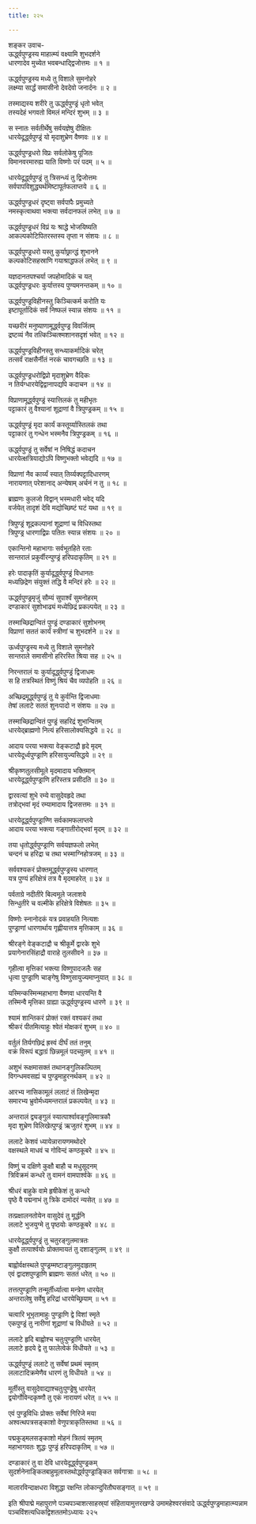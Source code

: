 ```yaml
---
title: २२५

---
```

शङ्कर उवाच-  
ऊर्द्ध्वपुण्ड्रस्य माहात्म्यं वक्ष्यामि शुभदर्शने  
धारणादेव मुच्येत भवबन्धाद्द्विजोत्तमः ॥ १ ॥


ऊर्द्ध्वपुण्ड्रस्य मध्ये तु विशाले सुमनोहरे  
लक्ष्म्या सार्द्धं समासीनो देवदेवो जनार्दनः ॥ २ ॥


तस्माद्यस्य शरीरे तु ऊर्द्ध्वपुण्ड्रं धृतो भवेत्  
तस्यदेहं भगवतो विमलं मन्दिरं शुभम् ॥ ३ ॥


स स्नातः सर्वतीर्थेषु सर्वयज्ञेषु दीक्षितः  
धारयेदूर्द्ध्वपुण्ड्रं यो मृदाशुभ्रेण वैष्णवः ॥ ४ ॥


ऊर्द्ध्वपुण्ड्रधरो विप्रः सर्वलोकेषु पूजितः  
विमानवरमारुह्य याति विष्णोः परं पदम् ॥ ५ ॥


धारयेदूर्द्ध्वपुण्ड्रं तु त्रिसन्ध्यं तु द्विजोत्तमः  
सर्वपापविशुद्ध्यर्थमिष्टापूर्तफलाप्तये ॥ ६ ॥


ऊर्द्ध्वपुण्ड्रधरं दृष्ट्वा सर्वपापैः प्रमुच्यते  
नमस्कृत्वाथवा भक्त्या सर्वदानफलं लभेत् ॥ ७ ॥


ऊर्द्ध्वपुण्ड्रधरं विप्रं यः श्राद्धे भोजयिष्यति  
आकल्पकोटिपितरस्तस्य तृप्ता न संशयः ॥ ८ ॥


ऊर्द्ध्वपुण्ड्रधरो यस्तु कुर्याछ्रान्द्धं शुभानने  
कल्पकोटिसहस्राणि गयाश्राद्धफलं लभेत् ॥ ९ ॥


यज्ञदानतपश्चर्या जपहोमादिकं च यत्  
ऊर्द्ध्वपुण्ड्रधरः कुर्यात्तस्य पुण्यमनन्तकम् ॥ १० ॥


ऊर्द्ध्वपुण्ड्रविहीनस्तु किञ्चित्कर्म करोति यः  
इष्टापूर्तादिकं सर्वं निष्फलं स्यान्न संशयः ॥ ११ ॥


यच्छरीरं मनुष्याणामूर्द्ध्वपुण्ड्र विवर्जितम्  
द्रष्टव्यं नैव तत्किञ्चित्श्मशानसदृशं भवेत् ॥ १२ ॥


ऊर्द्ध्वपुण्ड्रविहीनस्तु सन्ध्याकर्मादिकं चरेत्  
तत्सर्वं राक्षसैर्नीतं नरकं चावगच्छति ॥ १३ ॥


ऊर्द्ध्वपुण्ड्रधरोद्विप्रो मृदाशुभ्रेण वैदिकः  
न तिर्यग्धारयेद्विद्वानापद्यपि कदाचन ॥ १४ ॥


विप्राणामूर्द्ध्वपुण्ड्रं स्यात्तिलकं तु महीभृतः  
पट्टाकारं तु वैश्यानां शूद्राणां वै त्रिपुण्ड्रकम् ॥ १५ ॥


ऊर्द्ध्वपुण्ड्रं मृदा कार्यं कस्तूर्य्यास्तिलकं तथा  
पट्टाकारं तु गन्धेन भस्मनैव त्रिपुण्ड्रकम् ॥ १६ ॥


ऊर्द्ध्वपुण्ड्रं तु सर्वेषां न निषिद्धं कदाचन  
धारयेत्क्षत्रियाद्योऽपि विष्णुभक्तो भवेद्यदि ॥ १७ ॥


विप्राणां नैव कार्य्यं स्यात् तिर्य्यक्पट्टादिधारणम्  
नारायणात् परेशानाद् अन्येषाम् अर्चनं न तु ॥ १८ ॥


ब्राह्मणः कुलजो विद्वान् भस्मधारी भवेद् यदि  
वर्जयेत् तादृशं देवि मद्योच्छिष्टं घटं यथा ॥ १९ ॥


त्रिपुण्ड्रं शूद्रकल्पानां शूद्राणां च विधिस्तथा  
त्रिपुण्ड्र धारणाद्विप्रः पतितः स्यान्न संशयः ॥ २० ॥


एकान्तिनो महाभागाः सर्वभूतहिते रताः  
सान्तरालं प्रकुर्वीरन्पुण्ड्रं हरिपदाकृतिम् ॥ २१ ॥


हरेः पादाकृतिं कुर्यादूर्द्ध्वपुण्ड्रं विधानतः  
मध्यछिद्रेण संयुक्तं तद्धि वै मन्दिरं हरेः ॥ २२ ॥


ऊर्द्ध्वपुण्ड्रमृजुं सौम्यं सुपार्श्वं सुमनोहरम्  
दण्डाकारं सुशोभाढ्यं मध्येछिद्रं प्रकल्पयेत् ॥ २३ ॥


तस्माच्छिद्रान्वितं पुण्ड्रं दण्डाकारं सुशोभनम्  
विप्राणां सततं कार्यं स्त्रीणां च शुभदर्शने ॥ २४ ॥


ऊर्ध्वपुण्ड्रस्य मध्ये तु विशाले सुमनोहरे  
सान्तराले समासीनो हरिरस्ति श्रिया सह ॥ २५ ॥


निरन्तरालं यः कुर्यादूर्द्ध्वपुण्ड्रं द्विजाधमः  
स हि तत्रस्थितं विष्णुं श्रियं चैव व्यपोहति ॥ २६ ॥


अच्छिद्रमूर्द्ध्वपुण्ड्रं तु ये कुर्वन्ति द्विजाधमाः  
तेषां ललाटे सततं शुनःपादो न संशयः ॥ २७ ॥


तस्माच्छिद्रान्वितं पुण्ड्रं सहरिद्रं शुभान्वितम्  
धारयेद्ब्राह्मणो नित्यं हरिसालोक्यसिद्धये ॥ २८ ॥


आदाय परया भक्त्या वेङ्कटाद्रौ हृदे मृदम्  
धारयेदूर्ध्वपुण्ड्राणि हरिसायुज्यसिद्धये ॥ २९ ॥


श्रीकृष्णतुलसीमूले मृदमादाय भक्तिमान्  
धारयेदूर्द्ध्वपुण्ड्राणि हरिस्तत्र प्रसीदति ॥ ३० ॥


द्वारवत्यां शुभे रम्ये वासुदेवहृदे तथा  
तत्रोद्भवां मृदं रम्यामादाय द्विजसत्तमः ॥ ३१ ॥


धारयेदूर्द्ध्वपुण्ड्राण्णि सर्वकामफलाप्तये  
आदाय परया भक्त्या गङ्गातीरोद्भवां मृदम् ॥ ३२ ॥


तया धृतोर्द्ध्वपुण्ड्राणि सर्वयज्ञफलो लभेत्  
चन्दनं च हरिद्रा च तथा भस्माग्निहोत्रजम् ॥ ३३ ॥


सर्ववश्यकरं प्रोक्तमूर्द्ध्वपुण्ड्रस्य धारणात्  
यत्र पुण्यं हरिक्षेत्रं तत्र वै मृदमाहरेत् ॥ ३४ ॥


पर्वताग्रे नदीतीरे बिल्वमूले जलाशये  
सिन्धुतीरे च वल्मीके हरिक्षेत्रे विशेषतः ॥ ३५ ॥


विष्णोः स्नानोदकं यत्र प्रवाहयति नित्यशः  
पुण्ड्राणां धारणार्थाय गृह्णीयात्तत्र मृत्तिकाम् ॥ ३६ ॥


श्रीरङ्गे वेङ्कटाद्रौ च श्रीकूर्मे द्वारके शुभे  
प्रयागेनारसिंहाद्रौ वाराहे तुलसीवने ॥ ३७ ॥


गृहीत्वा मृत्तिकां भक्त्या विष्णुपादजलैः सह  
धृत्वा पुण्ड्राणि चाङ्गेषु विष्णुसायुज्यमाप्नुयात् ॥ ३८ ॥


यस्मिन्कस्मिन्महाभागा वैष्णवा धारयन्ति वै  
तस्मिन्वै मृत्तिका ग्राह्या ऊर्द्ध्वपुण्ड्रस्य धारणे ॥ ३९ ॥


श्यामं शान्तिकरं प्रोक्तं रक्तं वश्यकरं तथा  
श्रीकरं पीतमित्याहुः श्वेतं मोक्षकरं शुभम् ॥ ४० ॥


वर्तुलं तिर्यगछिद्रं ह्रस्वं दीर्घं ततं तनुम्  
वक्रं विरूपं बद्धाग्रं छिन्नमूलं पदच्युतम् ॥ ४१ ॥


अशुभं रूक्षमासक्तं तथानङ्गुलिकल्पितम्  
विगन्धमवसह्यं च पुण्ड्रमाहुरनर्थकम् ॥ ४२ ॥


आरभ्य नासिकामूलं ललाटं तं लिखेन्मृदा  
समारभ्य भ्रुवोर्मध्यमन्तरालं प्रकल्पयेत् ॥ ४३ ॥


अन्तरालं द्व्यङ्गुलं स्यात्पार्श्वावङ्गुलिमात्रकौ  
मृदा शुभ्रेण विलिखेत्पुण्ड्रं ऋजुतरं शुभम् ॥ ४४ ॥


ललाटे केशवं ध्यायेन्नारायणमथोदरे  
वक्षस्थले माधवं च गोविन्दं कण्ठकूबरे ॥ ४५ ॥


विष्णुं च दक्षिणे कुक्षौ बाहौ च मधुसूदनम्  
त्रिविक्रमं कन्धरे तु वामनं वामपार्श्वके ॥ ४६ ॥


श्रीधरं बाहुके वामे हृषीकेशं तु कन्धरे  
पृष्ठे वै पद्मनाभं तु त्रिके दामोदरं न्यसेत् ॥ ४७ ॥


तत्प्रक्षालनतोयेन वासुदेवं तु मूर्द्धनि  
ललाटे भुजयुग्मे तु पृष्ठयोः कण्ठकूबरे ॥ ४८ ॥


धारयेदूर्द्ध्वपुण्ड्रं तु चतुरङ्गुलमात्रतः  
कुक्षौ तत्पार्श्वयोः प्रोक्तमायतं तु दशाङ्गुलम् ॥ ४९ ॥


बाह्वोर्वक्षस्थले पुण्ड्रम्मष्टाङ्गुलमुदाहृतम्  
एवं द्वादशपुण्ड्राणि ब्राह्मणः सततं धरेत् ॥ ५० ॥


तत्तत्पुण्ड्राणि तन्मूर्तीर्ध्यात्वा मन्त्रेण धारयेत्  
अन्तरालेषु सर्वेषु हरिद्रां धारयेच्छ्रियाम् ॥ ५१ ॥


चत्वारि भूभृतामाहुः पुण्ड्राणि द्वे विशां स्मृते  
एकपुण्ड्रं तु नारीणां शूद्राणां च विधीयते ॥ ५२ ॥


ललाटे हृदि बाह्वोश्च चतुःपुण्ड्राणि धारयेत्  
ललाटे हृदये द्वे तु फालेत्वेकं विधीयते ॥ ५३ ॥


ऊर्द्ध्वपुण्ड्रं ललाटे तु सर्वेषां प्रथमं स्मृतम्  
ललाटादिक्रमेणैव धारणं तु विधीयते ॥ ५४ ॥


मूर्तीस्तु वासुदेवाद्याश्चतुःपुण्ड्रेषु धारयेत्  
द्वयोर्गोविन्दकृष्णौ तु एकं नारायणं धरेत् ॥ ५५ ॥


एवं पुण्ड्रविधिः प्रोक्तः सर्वेषां गिरिजे मया  
अश्वत्थपत्रसङ्काशो वेणुपत्राकृतिस्तथा ॥ ५६ ॥


पद्मकुड्मलसङ्काशो मोहनं त्रितयं स्मृतम्  
महाभागवतः शुद्धः पुण्ड्रं हरिपदाकृतिम् ॥ ५७ ॥


दण्डाकारं तु वा देवि धारयेदूर्द्ध्वपुण्ड्रकम्  
सुदर्शनेनाङ्कितबाहुमूलास्तथोर्द्ध्वपुण्ड्राङ्कित सर्वगात्राः ॥ ५८ ॥


मालारविन्दाक्षधरा विशुद्धा रक्षन्ति लोकान्दुरितौघसङ्गात् ॥ ५९ ॥


इति श्रीपाद्मे महापुराणे पञ्चपञ्चाशत्साहस्र्यां संहितायामुत्तरखण्डे उमामहेश्वरसंवादे ऊर्द्ध्वपुण्ड्रमाहात्म्यन्नाम पञ्चविंशत्यधिकद्विशततमोऽध्यायः २२५